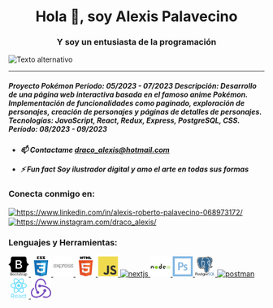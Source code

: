 <h1 align="center">Hola 👋, soy Alexis Palavecino</h1>
<h3 align="center">Y soy un entusiasta de la programación</h3>

<img src="https://res.cloudinary.com/dbdpf4vym/image/upload/v1699311942/109806508_109001264130568_5828383644380059407_n_xhllds.jpg" alt="Texto alternativo" width="60%"/>
<hr/>

<h5 align="center>Estos son mis proyectos destacados 🎖</h5>
  
<h5 align="center>Proyecto Pokémon Período: 05/2023 - 07/2023 Descripción: Desarrollo de una página web interactiva basada en el famoso anime Pokémon. Implementación de funcionalidades como paginado, exploración de personajes, creación de personajes y páginas de detalles de personajes. Tecnologías: JavaScript, React, Redux, Express, PostgreSQL, CSS. Período: 08/2023 - 09/2023</h5>

<h5 align="center>Proyecto "ProjUnity" Período: 09/2023 - 10/2023 Descripción: Desarrollo de una plataforma de trabajo colaborativo que incluye autenticación, opciones de suscripción y pago, sistema de retroalimentación y calificación para proyectos, herramientas de gestión de tareas y documentación. Contribución clave como Desarrollador Frontend en el proyecto. Tecnologías: JavaScript, React, Redux, Next.js, Express, Node, MongoDB, PostgreSQL, Sequelize, CSS, ChakraUI, HTML.</h5>


- 📫 Contactame **draco_alexis@hotmail.com**

- ⚡ Fun fact **Soy ilustrador digital y amo el arte en todas sus formas**

<h3 align="left">Conecta conmigo en:</h3>
<p align="left">
<a href="https://linkedin.com/in/https://www.linkedin.com/in/alexis-roberto-palavecino-068973172/" target="blank"><img align="center" src="https://raw.githubusercontent.com/rahuldkjain/github-profile-readme-generator/master/src/images/icons/Social/linked-in-alt.svg" alt="https://www.linkedin.com/in/alexis-roberto-palavecino-068973172/" height="30" width="40" /></a>
<a href="https://instagram.com/https://www.instagram.com/draco_alexis/" target="blank"><img align="center" src="https://raw.githubusercontent.com/rahuldkjain/github-profile-readme-generator/master/src/images/icons/Social/instagram.svg" alt="https://www.instagram.com/draco_alexis/" height="30" width="40" /></a>
</p>

<h3 align="left">Lenguajes y Herramientas:</h3>
<p align="left"> <a href="https://getbootstrap.com" target="_blank" rel="noreferrer"> <img src="https://raw.githubusercontent.com/devicons/devicon/master/icons/bootstrap/bootstrap-plain-wordmark.svg" alt="bootstrap" width="40" height="40"/> </a> <a href="https://www.w3schools.com/css/" target="_blank" rel="noreferrer"> <img src="https://raw.githubusercontent.com/devicons/devicon/master/icons/css3/css3-original-wordmark.svg" alt="css3" width="40" height="40"/> </a> <a href="https://expressjs.com" target="_blank" rel="noreferrer"> <img src="https://raw.githubusercontent.com/devicons/devicon/master/icons/express/express-original-wordmark.svg" alt="express" width="40" height="40"/> </a> <a href="https://www.w3.org/html/" target="_blank" rel="noreferrer"> <img src="https://raw.githubusercontent.com/devicons/devicon/master/icons/html5/html5-original-wordmark.svg" alt="html5" width="40" height="40"/> </a> <a href="https://developer.mozilla.org/en-US/docs/Web/JavaScript" target="_blank" rel="noreferrer"> <img src="https://raw.githubusercontent.com/devicons/devicon/master/icons/javascript/javascript-original.svg" alt="javascript" width="40" height="40"/> </a> <a href="https://nextjs.org/" target="_blank" rel="noreferrer"> <img src="https://cdn.worldvectorlogo.com/logos/nextjs-2.svg" alt="nextjs" width="40" height="40"/> </a> <a href="https://nodejs.org" target="_blank" rel="noreferrer"> <img src="https://raw.githubusercontent.com/devicons/devicon/master/icons/nodejs/nodejs-original-wordmark.svg" alt="nodejs" width="40" height="40"/> </a> <a href="https://www.photoshop.com/en" target="_blank" rel="noreferrer"> <img src="https://raw.githubusercontent.com/devicons/devicon/master/icons/photoshop/photoshop-line.svg" alt="photoshop" width="40" height="40"/> </a> <a href="https://www.postgresql.org" target="_blank" rel="noreferrer"> <img src="https://raw.githubusercontent.com/devicons/devicon/master/icons/postgresql/postgresql-original-wordmark.svg" alt="postgresql" width="40" height="40"/> </a> <a href="https://postman.com" target="_blank" rel="noreferrer"> <img src="https://www.vectorlogo.zone/logos/getpostman/getpostman-icon.svg" alt="postman" width="40" height="40"/> </a> <a href="https://reactjs.org/" target="_blank" rel="noreferrer"> <img src="https://raw.githubusercontent.com/devicons/devicon/master/icons/react/react-original-wordmark.svg" alt="react" width="40" height="40"/> </a> <a href="https://redux.js.org" target="_blank" rel="noreferrer"> <img src="https://raw.githubusercontent.com/devicons/devicon/master/icons/redux/redux-original.svg" alt="redux" width="40" height="40"/> </a> </p>

